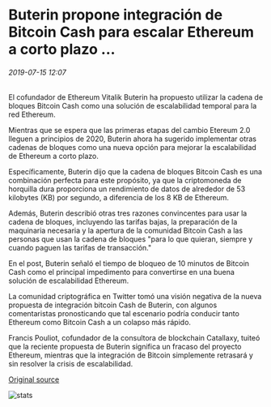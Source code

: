 # Buterin propone integración de Bitcoin Cash para escalar Ethereum a corto plazo ...

###### 2019-07-15 12:07

El cofundador de Ethereum Vitalik Buterin ha propuesto utilizar la cadena de bloques Bitcoin Cash como una solución de escalabilidad temporal para la red Ethereum.

Mientras que se espera que las primeras etapas del cambio Etereum 2.0 lleguen a principios de 2020, Buterin ahora ha sugerido implementar otras cadenas de bloques como una nueva opción para mejorar la escalabilidad de Ethereum a corto plazo.

Específicamente, Buterin dijo que la cadena de bloques Bitcoin Cash es una combinación perfecta para este propósito, ya que la criptomoneda de horquilla dura proporciona un rendimiento de datos de alrededor de 53 kilobytes (KB) por segundo, a diferencia de los 8 KB de Ethereum.

Además, Buterin describió otras tres razones convincentes para usar la cadena de bloques, incluyendo las tarifas bajas, la preparación de la maquinaria necesaria y la apertura de la comunidad Bitcoin Cash a las personas que usan la cadena de bloques "para lo que quieran, siempre y cuando paguen las tarifas de transacción."

En el post, Buterin señaló el tiempo de bloqueo de 10 minutos de Bitcoin Cash como el principal impedimento para convertirse en una buena solución de escalabilidad Ethereum.

La comunidad criptográfica en Twitter tomó una visión negativa de la nueva propuesta de integración bitcoin Cash de Buterin, con algunos comentaristas pronosticando que tal escenario podría conducir tanto Ethereum como Bitcoin Cash a un colapso más rápido.

Francis Pouliot, cofundador de la consultora de blockchain Catallaxy, tuiteó que la reciente propuesta de Buterin significa un fracaso del proyecto Ethereum, mientras que la integración de Bitcoin simplemente retrasará y sin resolver la crisis de escalabilidad.

[Original source](https://cointelegraph.com/news/buterin-proposes-bitcoin-cash-integration-to-scale-ethereum-in-short-term)

![stats](https://c.statcounter.com/11760860/0/a89fa40b/1/ "stats")